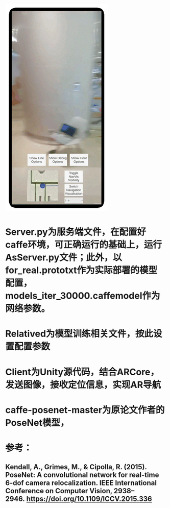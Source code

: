 ![demo](https://github.com/Exinwww/PoseNet_ARNavigation/blob/master/demo.gif)
# Server.py为服务端文件，在配置好caffe环境，可正确运行的基础上，运行AsServer.py文件；此外，以for_real.prototxt作为实际部署的模型配置，models_iter_30000.caffemodel作为网络参数。
# Relatived为模型训练相关文件，按此设置配置参数
# Client为Unity源代码，结合ARCore，发送图像，接收定位信息，实现AR导航
# caffe-posenet-master为原论文作者的PoseNet模型，
# 参考：
## Kendall, A., Grimes, M., & Cipolla, R. (2015). PoseNet: A convolutional network for real-time 6-dof camera relocalization. IEEE International Conference on Computer Vision, 2938–2946. https://doi.org/10.1109/ICCV.2015.336
